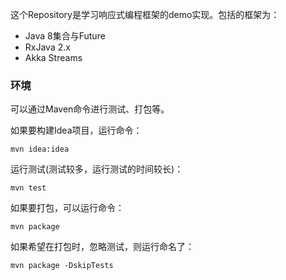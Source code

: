 这个Repository是学习响应式编程框架的demo实现。包括的框架为：
* Java 8集合与Future
* RxJava 2.x
* Akka Streams


### 环境

可以通过Maven命令进行测试、打包等。

如果要构建Idea项目，运行命令：

```
mvn idea:idea
```

运行测试(测试较多，运行测试的时间较长)：

```
mvn test
```

如果要打包，可以运行命令：

```
mvn package
```

如果希望在打包时，忽略测试，则运行命名了：

```
mvn package -DskipTests
```



